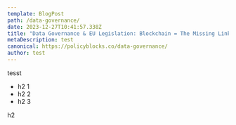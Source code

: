 ```yaml
---
template: BlogPost
path: /data-governance/
date: 2023-12-27T10:41:57.338Z
title: "Data Governance & EU Legislation: Blockchain = The Missing Link?"
metaDescription: test
canonical: https://policyblocks.co/data-governance/
author: test
---
```

tesst

* h2 1 <div>
* h2 2
* h2 3 





<div id="hi">h2</div>
